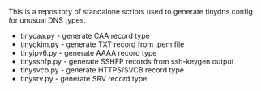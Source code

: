 This is a repository of standalone scripts used to generate tinydns config for unusual DNS types.

* tinycaa.py - generate CAA record type
* tinydkim.py - generate TXT record from .pem file
* tinyipv6.py - generate AAAA record type
* tinysshfp.py - generate SSHFP records from ssh-keygen output
* tinysvcb.py - generate HTTPS/SVCB record type
* tinysrv.py - generate SRV record type
